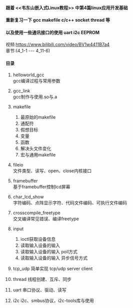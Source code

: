 #### 跟着 <<韦东山嵌入式Linux教程>> 中第4篇linux应用开发基础  
#### 重新复习一下 gcc makefile c/c++ socket thread 等  
#### 以及使用一些通讯接口的使用 uart i2c EEPROM  
视频:https://www.bilibili.com/video/BV1w4411B7a4  
章节:(4_1-1 --- 4_11-6)

#### 目录
1. helloworld_gcc  
gcc编译过程与常用参数

2. gcc_link  
gcc制作与使用.so与.a

3. makefile  
    1. 最原始的makefile  
    2. 通配符  
    3. 假想目标
    4. 变量
    5. 函数
    6. 解决头文件变化
    7. 宏与通用makefile  
  
4. fileio  
文件类型、读写、open、close内核接口

5. framebuffer  
基于framebuffer控制lcd屏幕

6. char_lcd_show  
字符编码、点阵显示字符、代码文件编码、可执行文件编码  

7. crosscompile_freetype  
交叉编译常见错误、编译freetype

8. input
    1. ioctl获取设备信息
    2. 读取输入设备的输入
    3. 读取输入设备的输入 poll方式
    4. 读取输入设备的输入 异步信号方式

9. tcp_udp
简单实现 tcp/udp server client

10. thread
线程创建、互斥、同步

11. uart
串口协议、驱动、读写

12. i2c
i2c、smbus协议，i2c-tools库与使用


